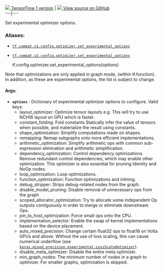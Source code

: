 [ ![](https://tensorflow.google.cn/images/tf_logo_32px.png) TensorFlow 1
version](/versions/r1.15/api_docs/python/tf/config/optimizer/set_experimental_options)
|  [ ![](https://tensorflow.google.cn/images/GitHub-Mark-32px.png) View source
on GitHub
](https://github.com/tensorflow/tensorflow/blob/r2.0/tensorflow/python/framework/config.py#L117-L156)  
---|---  
  
Set experimental optimizer options.

### Aliases:

  * [`tf.compat.v1.config.optimizer.set_experimental_options`](/api_docs/python/tf/config/optimizer/set_experimental_options)
  * [`tf.compat.v2.config.optimizer.set_experimental_options`](/api_docs/python/tf/config/optimizer/set_experimental_options)

    
    
    tf.config.optimizer.set_experimental_options(options)
    

Note that optimizations are only applied in graph mode, (within tf.function).
In addition, as these are experimental options, the list is subject to change.

#### Args:

  * **`options`** : Dictionary of experimental optimizer options to configure. Valid keys: 
    * layout_optimizer: Optimize tensor layouts e.g. This will try to use NCHW layout on GPU which is faster.
    * constant_folding: Fold constants Statically infer the value of tensors when possible, and materialize the result using constants.
    * shape_optimization: Simplify computations made on shapes.
    * remapping: Remap subgraphs onto more efficient implementations.
    * arithmetic_optimization: Simplify arithmetic ops with common sub-expression elimination and arithmetic simplification.
    * dependency_optimization: Control dependency optimizations. Remove redundant control dependencies, which may enable other optimization. This optimizer is also essential for pruning Identity and NoOp nodes.
    * loop_optimization: Loop optimizations.
    * function_optimization: Function optimizations and inlining.
    * debug_stripper: Strips debug-related nodes from the graph.
    * disable_model_pruning: Disable removal of unnecessary ops from the graph
    * scoped_allocator_optimization: Try to allocate some independent Op outputs contiguously in order to merge or eliminate downstream Ops.
    * pin_to_host_optimization: Force small ops onto the CPU.
    * implementation_selector: Enable the swap of kernel implementations based on the device placement.
    * auto_mixed_precision: Change certain float32 ops to float16 on Volta GPUs and above. Without the use of loss scaling, this can cause numerical underflow (see [`keras.mixed_precision.experimental.LossScaleOptimizer`](https://tensorflow.google.cn/api_docs/python/tf/keras/mixed_precision/experimental/LossScaleOptimizer)).
    * disable_meta_optimizer: Disable the entire meta optimizer.
    * min_graph_nodes: The minimum number of nodes in a graph to optimizer. For smaller graphs, optimization is skipped.

